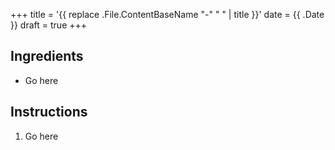 +++
title = '{{ replace .File.ContentBaseName "-" " " | title }}'
date = {{ .Date }}
draft = true
+++

## Ingredients

- Go here

## Instructions

1. Go here
